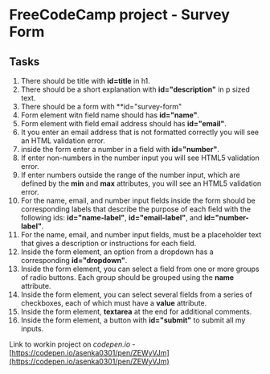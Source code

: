 # FreeCodeCamp project - Survey Form
## Tasks

1. There should be title with **id=title** in h1.
2. There should be a short explanation with **id="description"** in p sized text.
3. There should be a form with **id="survey-form"
4. Form element witn field name should has **id="name"**.
5. Form element with field email address should has **id="email"**.
6. It you enter an email address that is not formatted correctly you will see an HTML validation error.
7. inside the form enter a number in a field with **id="number"**.
8. If enter non-numbers in the number input  you will see HTML5 validation error.
9. If enter numbers outside the range of the number input, which are defined by the **min** and **max** attributes, you will see an HTML5 validation error.
10. For the name, email, and number input fields inside the form should be corresponding labels that describe the purpose of each field with the following ids: **id="name-label"**, **id="email-label"**, and **id="number-label"**.
11. For the name, email, and number input fields, must be a placeholder text that gives a description or instructions for each field.
12. Inside the form element, an option from a dropdown has a corresponding **id="dropdown"**.
13. Inside the form element, you can select a field from one or more groups of radio buttons. Each group should be grouped using the **name** attribute.
14. Inside the form element, you can select several fields from a series of checkboxes, each of which must have a **value** attribute.
15. Inside the form element, **textarea** at the end for additional comments.
16.  Inside the form element, a button with **id="submit"** to submit all my inputs.

Link to workin project on *codepen.io* - [https://codepen.io/asenka0301/pen/ZEWyVJm](https://codepen.io/asenka0301/pen/ZEWyVJm)




